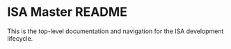 # ISA Master README

This is the top-level documentation and navigation for the ISA development lifecycle.
